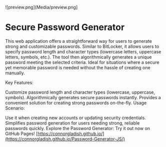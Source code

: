 ![preview.png](Media/preview.png]

# Secure Password Generator

This web application offers a straightforward way for users to generate strong and customizable passwords. Similar to BitLocker, it allows users to specify password length and character types (lowercase letters, uppercase letters, symbols, etc.). The tool then algorithmically generates a unique password meeting the selected criteria. Ideal for situations where a secure yet memorable password is needed without the hassle of creating one manually.

Key Features:

Customize password length and character types (lowercase, uppercase, symbols).
Algorithmically generates secure passwords instantly.
Provides a convenient solution for creating strong passwords on-the-fly.
Usage Scenario:

Use it when creating new accounts or updating security credentials.
Simplifies password generation for users needing strong, reliable passwords quickly.
Explore the Password Generator:
Try it out now on GitHub Pages! [https://connorgladish.github.io/](https://connorgladish.github.io/Password-Generator-JS/)

